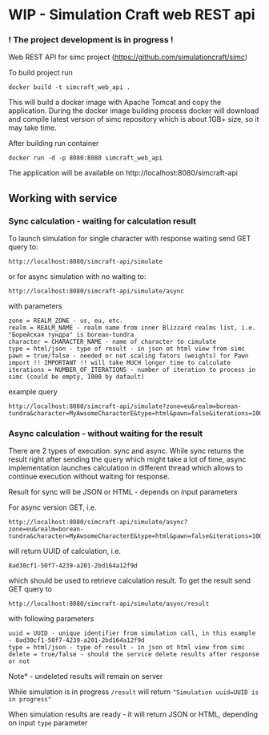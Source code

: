 # WIP - Simulation Craft web REST api

### ! The project development is in progress !

Web REST API for simc project (https://github.com/simulationcraft/simc)

To build project run

    docker build -t simcraft_web_api .
    
This will build a docker image with Apache Tomcat and copy the application.  During the docker image building process 
docker will download and compile latest version of simc repository which is about 1GB+ size, so it may take time.

After building run container

    docker run -d -p 8080:8080 simcraft_web_api 

The application will be available on http://localhost:8080/simcraft-api

## Working with service  

### Sync calculation - waiting for calculation result

To launch simulation for single character with response waiting send GET query to: 

    http://localhost:8080/simcraft-api/simulate
    
or for async simulation with no waiting to:

    http://localhost:8080/simcraft-api/simulate/async

with parameters
    
    zone = REALM_ZONE - us, eu, etc.
    realm = REALM_NAME - realm name from inner Blizzard realms list, i.e. "Борейская тундра" is borean-tundra
    character = CHARACTER_NAME - name of character to cimulate
    type = html/json - type of result - in json ot html view from simc
    pawn = true/false - needed or not scaling fators (weights) for Pawn import !! IMPORTANT !! will take MUCH longer time to calculate
    iterations = NUMBER_OF_ITERATIONS - number of iteration to process in simc (could be empty, 1000 by dafault)
    
example query
    
    http://localhost:8080/simcraft-api/simulate?zone=eu&realm=borean-tundra&character=MyAwsomeCharacterE&type=html&pawn=false&iterations=1000

### Async calculation - without waiting for the result
    
There are 2 types of execution: sync and async. While sync returns the result right after sending the query which might take a lot of time,
async implementation launches calculation in different thread which allows to continue execution without waiting for response.

Result for sync will be JSON or HTML - depends on input parameters

For async version GET, i.e.

    http://localhost:8080/simcraft-api/simulate/async?zone=eu&realm=borean-tundra&character=MyAwsomeCharacterE&type=html&pawn=false&iterations=1000
    
will return UUID of calculation, i.e.

    8ad30cf1-50f7-4239-a201-2bd164a12f9d

which should be used to retrieve calculation result. To get the result send GET query to 

    http://localhost:8080/simcraft-api/simulate/async/result
with following parameters

    uuid = UUID - unique identifier from simulation call, in this example - 8ad30cf1-50f7-4239-a201-2bd164a12f9d
    type = html/json - type of result - in json ot html view from simc
    delete = true/false - should the service delete results after response or not 
    
Note* - undeleted results will remain on server

While simulation is in progress `/result` will return `"Simulation uuid=UUID is in progress"`

When simulation results are ready - it will return JSON or HTML, depending on input `type` parameter



